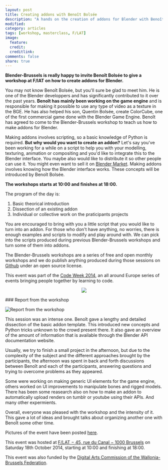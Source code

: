 ```yaml
---
layout: post
title: Creating addons with Benoît Bolsée
description: "A hands on the creation of addons for Blender with Benoît Bolsée, one of the game engine developper."
modified:
category: articles
tags: [workshop, masterclass, F/LAT]
image:
  feature: 
  credit:
  creditlink:
comments: false
share: true
---
```


**Blender-Brussels is really happy to invite Benoît Bolsée to give a workshop at F/lAT on how to create addons for Blender.**

You may not know Benoît Bolsée, but you'll sure be glad to meet him. He is one of the Blender developpers and has significantly contributed to it over the past years. 
**Benoît has mainly been working on the game engine** and is responsible for making it possible to use any type of video as a texture in the BGE. 
He has also helped his son, Quentin Bolsée, create ColorCube, one of the first commercial game done with the Blender Game Engine. 
Benoît has agreed to come to the Blender-Brussels workshop to teach us how to make addons for Blender.

Making addons involves scripting, so a basic knowledge of Python is required. **But why would you want to create an addon?** 
Let's say you've been working for a while on a script to help you with your modelling, texturing, animation or compositing and you'd like to integrate this to the Blender interface. 
You maybe also would like to distribute it so other people can use it. You might even want to sell it on [Blender Market](http://cgcookiemarkets.com/blender/all-products/category/scripts-and-addons/). 
Making addons involves knowing how the Blender interface works. These concepts will be introduced by Benoît Bolsée.

**The workshops starts at 10:00 and finishes at 18:00.**

The program of the day is:

1. Basic theorical introduction
2. Dissection of an existing addon
3. Individual or collective work on the praticipants projects
 
You are encouraged to bring with you a little script that you would like to turn into an addon. 
For those who don't have anything, no worries, there is enough examples and scripts to modify and play around with. 
We can pick into the scripts produced during previous Blender-Brussels workshops and turn some of them into addons.

The Blender-Brussels workshops are a series of free and open monthly workshops and we do publish anything produced during those sessions on [Github](https://github.com/blender-brussels) under an open source license.

This event was part of the [Code Week 2014](http://events.codeweek.eu/view/2148/creation-addons-with-benoit-bolsee/), an all around Europe series of events bringing people together by learning to code.

<a href="http://events.codeweek.eu/view/2148/creation-addons-with-benoit-bolsee/" style="display: block; text-align: center; border-bottom: none;"><img src="//blender-brussels.github.io/images/codeweekeu_logo.svg" /></a>

<a id="#report" />
### Report from the workshop

![Report from the workshop](images/2014-10.jpg)

This session was an intense one. Benoît gave a lengthy and detailed dissection of the basic addon template. This introduced new concepts and Python tricks unknown to the crowd present there. It also gave an overview of the amount of information that is available through the Blender API documentation website.

Usually, we try to finish a small project in the afternoon, but due to the complexity of the subject and the different approaches brought by the participants, the afternoon was spent in back and forth discussions between Benoît and each of the participants, answering questions and trying to overcome problems as they appeared.

Some were working on making generic UI elements for the game engine, others worked on UI improvements to manipulate bones and rigged models. There has been some reasearch also on how to make an addon to automatically upload renders on tumblr or youtube using their APIs. And many other expermients. 

Overall, everyone was pleased with the workshop and the intensity of it. This gave a lot of ideas and brought talks about organizing another one with Benoît some other time.

Pictures of the event have been posted [here](http://f.xuv.be/index.php?/category/6).



This event was hosted at [F/LAT − 45, rue du Canal − 1000 Brussels](http://www.openstreetmap.org/#map=19/50.85476/4.34986&layers=N) on Saturday 18th October 2014, starting at 10:00 and finishing at 18:00.

This event was also funded by the [Digital Arts Commission of the Wallonia-Brussels Federation](http://www.arts-numeriques.culture.be/).


